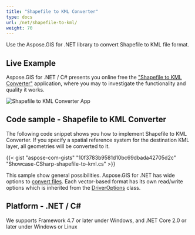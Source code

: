 ```yaml
---
title: "Shapefile to KML Converter"
type: docs
url: /net/shapefile-to-kml/
weight: 70
---
```


Use the Aspose.GIS for .NET library to convert Shapefile to KML file format.

## **Live Example**

Aspose.GIS for .NET / C# presents you online free the ["Shapefile to KML Converter"](https://products.aspose.app/gis/conversion/shapefile-to-kml) application, where you may to investigate the functionality and quality it works.

![Shapefile to KML Converter App](conversion.png)

## **Code sample - Shapefile to KML Converter**

The following code snippet shows you how to implement Shapefile to KML Converter. If you specify a spatial reference system for the destination KML layer, all geometries will be converted to it. 

{{< gist "aspose-com-gists" "10f3783b9581d10bc69dbada42705d2c" "Showcase-CSharp-shapefile-to-kml.cs" >}}

This sample show general possibilities. Aspose.GIS for .NET has wide options to [convert files](https://docs.aspose.com/gis/net/vector-layers/). Each vector-based format has its own read/write options which is inherited from the [DriverOptions](https://reference.aspose.com/gis/net/aspose.gis/driveroptions) class.

## **Platform - .NET / C#**

We supports Framework 4.7 or later under Windows, and .NET Core 2.0 or later under Windows or Linux
